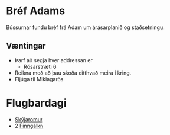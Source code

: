 # Bréf Adams
Bússurnar fundu bréf frá Adam um árásarplanið og staðsetningu.

## Væntingar
- Þarf að segja hver addressan er
  - Rósarstræti 6
- Reikna með að þau skoða eitthvað meira í kring.
- Fljúga til Miklagarðs

# Flugbardagi
- [Skýjaromur](https://www.dndbeyond.com/monsters/175360-skyswimmer)
- 2 [Finngálkn](https://www.dndbeyond.com/monsters/17065-wyvern)